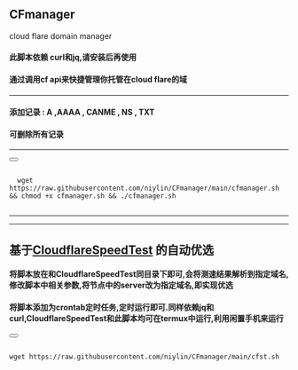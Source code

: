 ## CFmanager
cloud flare domain manager
#### 此脚本依赖 curl和jq,请安装后再使用
#### 通过调用cf api来快捷管理你托管在cloud flare的域  
------------------------------------------
####  添加记录 :  A   ,AAAA , CANME , NS  , TXT   
####  可删除所有记录 
-------------------------------------------




<div>
  <button class="btn" data-clipboard-target="#code"></button>
  <pre><code id="code" class="language-python">
  wget https://raw.githubusercontent.com/niylin/CFmanager/main/cfmanager.sh && chmod +x cfmanager.sh && ./cfmanager.sh
  </code></pre>
</div>

----------------------------------------------------------------------  

----------------------------------------------------------------------  

## 基于[CloudflareSpeedTest](https://github.com/XIU2/CloudflareSpeedTest) 的自动优选
#### 将脚本放在和CloudflareSpeedTest同目录下即可,会将测速结果解析到指定域名,修改脚本中相关参数,将节点中的server改为指定域名,即实现优选
#### 将脚本添加为crontab定时任务,定时运行即可.同样依赖jq和curl,CloudflareSpeedTest和此脚本均可在termux中运行,利用闲置手机来运行
<div>
  <button class="btn" data-clipboard-target="#code"></button>
  <pre><code id="code" class="language-python">
wget https://raw.githubusercontent.com/niylin/CFmanager/main/cfst.sh
  </code></pre>
</div>
